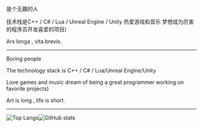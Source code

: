 是个无趣的人

技术栈是C++ / C# / Lua / Unreal Engine / Unity 热爱游戏和音乐 梦想成为厉害的程序员开发喜爱的项目)

Ars longa , vita brevis.

------------------------

Boring people

The technology stack is C++ / C# / Lua/Unreal Engine/Unity

Love games and music dream of being a great programmer working on favorite projects)

Art is long , life is short.

------------------------

![Top Langs](https://github-readme-stats.vercel.app/api/top-langs/?username=Courtshipfy&layout=compact&theme=radical&locale=cn)![GitHub stats](https://github-readme-stats.vercel.app/api?username=Courtshipfy&theme=radical&locale=cn)

